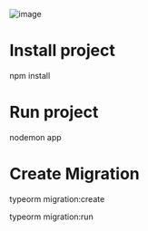 ![image](https://github.com/zackproject/dbzama/assets/44408822/b3ffc827-6715-49e0-b10f-eabf7fe6da0e)

# Install project
npm install

# Run project
nodemon app

# Create Migration
typeorm migration:create <CreateCharacter>

typeorm migration:run <CreateCharacter>
